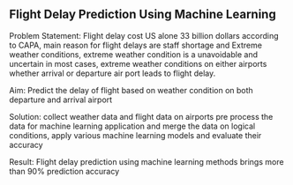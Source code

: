 ## Flight Delay Prediction Using Machine Learning

Problem Statement: 
Flight delay cost US alone 33 billion dollars according to CAPA, main reason for flight delays are staff shortage and Extreme weather conditions, extreme weather condition is a unavoidable and uncertain in most cases, extreme weather conditions on either airports whether arrival or departure air port leads to flight delay.

Aim:
Predict the delay of flight based on weather condition on both departure and arrival airport

Solution: 
collect weather data and flight data on airports pre process the data for machine learning application and merge the data on logical conditions, apply various machine learning models and evaluate their accuracy

Result: 
Flight delay prediction using machine learning methods brings more than 90% prediction accuracy 
